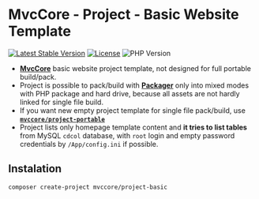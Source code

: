 # MvcCore - Project - Basic Website Template

[![Latest Stable Version](https://img.shields.io/badge/Stable-v5.0.0-brightgreen.svg?style=plastic)](https://github.com/mvccore/project-basic/releases)
[![License](https://img.shields.io/badge/License-BSD%203-brightgreen.svg?style=plastic)](https://mvccore.github.io/docs/mvccore/5.0.0/LICENSE.md)
![PHP Version](https://img.shields.io/badge/PHP->=5.4-brightgreen.svg?style=plastic)

- [**MvcCore**](https://github.com/mvccore/mvccore) basic website project template, not designed for full portable build/pack. 
- Project is possible to pack/build with [**Packager**](https://github.com/mvccore/packager) only into mixed modes with PHP 
  package and hard drive, because all assets are not hardly linked for single file build.
- If you want new empty project template for single file pack/build, use [**`mvccore/project-portable`**](https://github.com/mvccore/project-portable)
- Project lists only homepage template content and **it tries to list tables** from MySQL `cdcol` database, with `root` login and empty password credentials by `/App/config.ini` if possible.

## Instalation
```shell
composer create-project mvccore/project-basic
```
